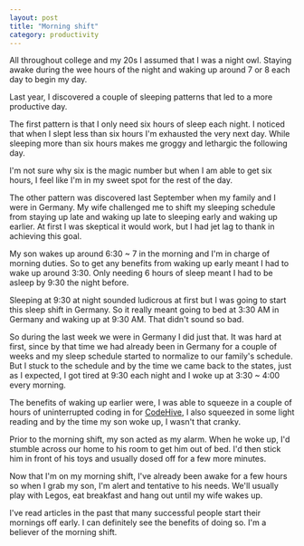 ```yaml
---
layout: post
title: "Morning shift"
category: productivity
---
```


All throughout college and my 20s I assumed that I was a night owl. Staying awake during the wee hours of the night and waking up around 7 or 8 each day to begin my day.

Last year, I discovered a couple of sleeping patterns that led to a more productive day.

The first pattern is that I only need six hours of sleep each night. I noticed that when I slept less than six hours I'm exhausted the very next day. While sleeping more than six hours makes me groggy and lethargic the following day.

I'm not sure why six is the magic number but when I am able to get six hours, I feel like I'm in my sweet spot for the rest of the day.

The other pattern was discovered last September when my family and I were in Germany. My wife challenged me to shift my sleeping schedule from staying up late and waking up late to sleeping early and waking up earlier. At first I was skeptical it would work, but I had jet lag to thank in achieving this goal.

My son wakes up around 6:30 ~ 7 in the morning and I'm in charge of morning duties. So to get any benefits from waking up early meant I had to wake up around 3:30. Only needing 6 hours of sleep meant I had to be asleep by 9:30 the night before.

Sleeping at 9:30 at night sounded ludicrous at first but I was going to start this sleep shift in Germany. So it really meant going to bed at 3:30 AM in Germany and waking up at 9:30 AM. That didn't sound so bad.

So during the last week we were in Germany I did just that. It was hard at first, since by that time we had already been in Germany for a couple of weeks and my sleep schedule started to normalize to our family's schedule. But I stuck to the schedule and by the time we came back to the states, just as I expected, I got tired at 9:30 each night and I woke up at 3:30 ~ 4:00 every morning.

The benefits of waking up earlier were, I was able to squeeze in a couple of hours of uninterrupted coding in for [CodeHive](https://www.codehive.io), I also squeezed in some light reading and by the time my son woke up, I wasn't that cranky.

Prior to the morning shift, my son acted as my alarm. When he woke up, I'd stumble across our home to his room to get him out of bed. I'd then stick him in front of his toys and usually dosed off for a few more minutes.

Now that I'm on my morning shift, I've already been awake for a few hours so when I grab my son, I'm alert and tentative to his needs. We'll usually play with Legos, eat breakfast and hang out until my wife wakes up.

I've read articles in the past that many successful people start their mornings off early. I can definitely see the benefits of doing so. I'm a believer of the morning shift.
